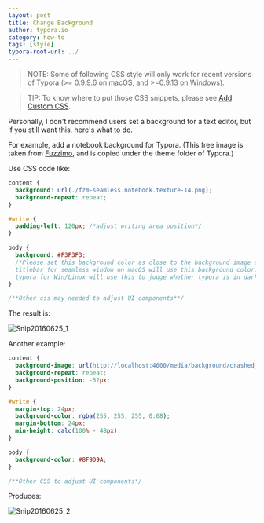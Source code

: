 ```yaml
---
layout: post
title: Change Background
author: typora.io
category: how-to
tags: [style]
typora-root-url: ../
---
```


> NOTE: Some of following CSS style will only work for recent versions of Typora (>= 0.9.9.6 on macOS, and >=0.9.13 on Windows).

> TIP: To know where to put those CSS snippets, please see [Add Custom CSS](/Add-Custom-CSS/).

Personally, I don't recommend users set a background for a text editor, but if you still want this, here's what to do.

For example, add a notebook background for Typora. (This free image is taken from [Fuzzimo](http://www.fuzzimo.com/free-seamless-textures-notebook-papers/), and is copied under the theme folder of Typora.)

Use CSS code like:

```css
content {
  background: url(./fzm-seamless.notebook.texture-14.png);
  background-repeat: repeat;
}

#write {
  padding-left: 120px; /*adjust writing area position*/
}

body {
  background: #F3F3F3; 
  /*Please set this background color as close to the background image as possible.
  titlebar for seamless window on macOS will use this background color. 
  typora for Win/Linux will use this to judge whether typora is in dark mode or light mode*/
}

/**Other css may needed to adjust UI components**/
```

The result is:

 ![Snip20160625_1](/media/background/Snip20160625_1.png)

Another example:

```css
content {
  background-image: url(http://localhost:4000/media/background/crashed_ship_by_hiddenvortexdesigns-da57nk8.jpg);
  background-repeat: repeat;
  background-position: -52px;
}

#write {
  margin-top: 24px;
  background-color: rgba(255, 255, 255, 0.68);
  margin-bottom: 24px;
  min-height: calc(100% - 48px);
}

body {
  background-color: #8F9D9A;
}

/**Other CSS to adjust UI components*/
```

Produces:

![Snip20160625_2](/media/background/Snip20160625_2.png)
